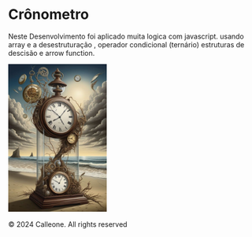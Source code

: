<h1>Crônometro</h1>
<p>Neste Desenvolvimento foi aplicado muita logica com javascript.
usando array e a desestruturação , operador condicional (ternário)
estruturas de descisão e arrow function.
   
</p>
   <img src="assets/relogio.png" alt="imgRelogio" style = "height: 300px";/>

   <p>© 2024 Calleone. All rights reserved</p>
